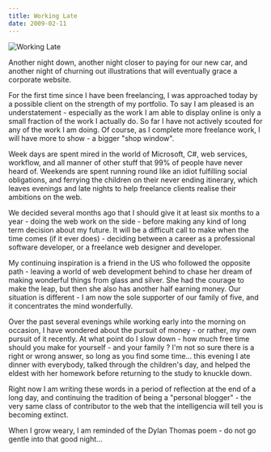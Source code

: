 ```yaml
---
title: Working Late
date: 2009-02-11
---
```


![Working Late](https://source.unsplash.com/Pll7AP6NFpY/1600x900)

Another night down, another night closer to paying for our new car, and another night of churning out illustrations that will eventually grace a corporate website.

For the first time since I have been freelancing, I was approached today by a possible client on the strength of my portfolio. To say I am pleased is an understatement - especially as the work I am able to display online is only a small fraction of the work I actually do. So far I have not actively scouted for any of the work I am doing. Of course, as I complete more freelance work, I will have more to show - a bigger "shop window".

Week days are spent mired in the world of Microsoft, C#, web services, workflow, and all manner of other stuff that 99% of people have never heard of. Weekends are spent running round like an idiot fulfilling social obligations, and ferrying the children on their never ending itinerary, which leaves evenings and late nights to help freelance clients realise their ambitions on the web.

We decided several months ago that I should give it at least six months to a year - doing the web work on the side - before making any kind of long term decision about my future. It will be a difficult call to make when the time comes (if it ever does) - deciding between a career as a professional software developer, or a freelance web designer and developer.

My continuing inspiration is a friend in the US who followed the opposite path - leaving a world of web development behind to chase her dream of making wonderful things from glass and silver. She had the courage to make the leap, but then she also has another half earning money. Our situation is different - I am now the sole supporter of our family of five, and it concentrates the mind wonderfully.

Over the past several evenings while working early into the morning on occasion, I have wondered about the pursuit of money - or rather, my own pursuit of it recently. At what point do I slow down - how much free time should you make for yourself - and your family ? I'm not so sure there is a right or wrong answer, so long as you find some time... this evening I ate dinner with everybody, talked through the children's day, and helped the eldest with her homework before returning to the study to knuckle down.

Right now I am writing these words in a period of reflection at the end of a long day, and continuing the tradition of being a "personal blogger" - the very same class of contributor to the web that the intelligencia will tell you is becoming extinct.

When I grow weary, I am reminded of the Dylan Thomas poem - do not go gentle into that good night...